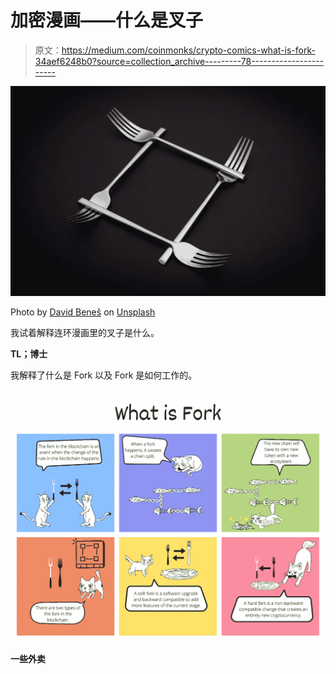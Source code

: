 # 加密漫画——什么是叉子

> 原文：<https://medium.com/coinmonks/crypto-comics-what-is-fork-34aef6248b0?source=collection_archive---------78----------------------->

![](img/13413851737f2c1d106baa6765aae7e0.png)

Photo by [David Beneš](https://unsplash.com/@davidbenesph?utm_source=unsplash&utm_medium=referral&utm_content=creditCopyText) on [Unsplash](https://unsplash.com/s/photos/fork?utm_source=unsplash&utm_medium=referral&utm_content=creditCopyText)

我试着解释连环漫画里的叉子是什么。

**TL；博士**

我解释了什么是 Fork 以及 Fork 是如何工作的。

![](img/5b2b689570cff98d40bd43fee2f0abc7.png)

**一些外卖**